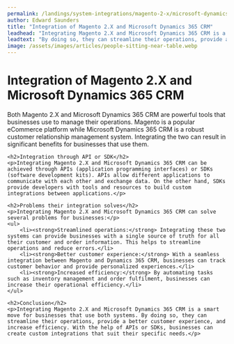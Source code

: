 ```yaml
---
permalink: /landings/system-integrations/magento-2-x/microsoft-dynamics-365-crm
author: Edward Saunders
title: "Integration of Magento 2.X and Microsoft Dynamics 365 CRM"
leadhead: "Integrating Magento 2.X and Microsoft Dynamics 365 CRM is a smart move for businesses that use both systems"
leadtext: "By doing so, they can streamline their operations, provide a better customer experience, and increase efficiency. With the help of APIs or SDKs, businesses can create custom integrations that suit their specific needs."
image: /assets/images/articles/people-sitting-near-table.webp
---
```

<div class="arttext">	<h1>Integration of Magento 2.X and Microsoft Dynamics 365 CRM</h1>
	<p>Both Magento 2.X and Microsoft Dynamics 365 CRM are powerful tools that businesses use to manage their operations. Magento is a popular eCommerce platform while Microsoft Dynamics 365 CRM is a robust customer relationship management system. Integrating the two can result in significant benefits for businesses that use them.</p>

	<h2>Integration through API or SDK</h2>
	<p>Integrating Magento 2.X and Microsoft Dynamics 365 CRM can be achieved through APIs (application programming interfaces) or SDKs (software development kits). APIs allow different applications to communicate with each other and exchange data. On the other hand, SDKs provide developers with tools and resources to build custom integrations between applications.</p>

	<h2>Problems their integration solves</h2>
	<p>Integrating Magento 2.X and Microsoft Dynamics 365 CRM can solve several problems for businesses:</p>
	<ul>
		<li><strong>Streamlined operations:</strong> Integrating these two systems can provide businesses with a single source of truth for all their customer and order information. This helps to streamline operations and reduce errors.</li>
		<li><strong>Better customer experience:</strong> With a seamless integration between Magento and Dynamics 365 CRM, businesses can track customer behavior and provide personalized experiences.</li>
		<li><strong>Increased efficiency:</strong> By automating tasks such as inventory management and order fulfilment, businesses can increase their operational efficiency.</li>
	</ul>

	<h2>Conclusion</h2>
	<p>Integrating Magento 2.X and Microsoft Dynamics 365 CRM is a smart move for businesses that use both systems. By doing so, they can streamline their operations, provide a better customer experience, and increase efficiency. With the help of APIs or SDKs, businesses can create custom integrations that suit their specific needs.</p>
</div>